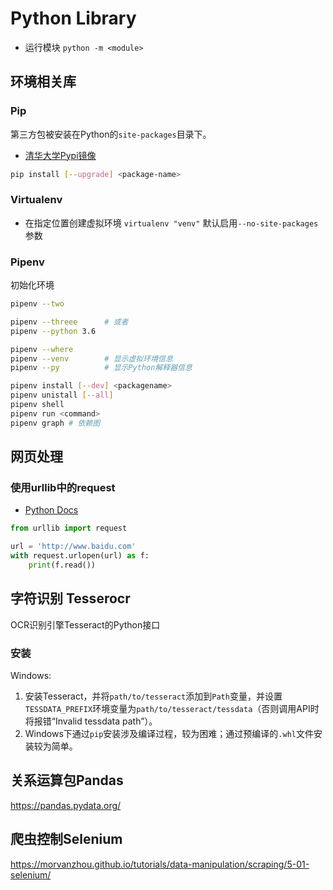 # Python Library

- 运行模块 `python -m <module>`

## 环境相关库

### Pip

第三方包被安装在Python的`site-packages`目录下。

- [清华大学Pypi镜像](https://mirror.tuna.tsinghua.edu.cn/help/pypi/)

```bash
pip install [--upgrade] <package-name>

```

### Virtualenv

- 在指定位置创建虚拟环境 `virtualenv "venv"` 默认启用`--no-site-packages`参数

### Pipenv

初始化环境

```sh
pipenv --two

pipenv --threee      # 或者
pipenv --python 3.6

pipenv --where
pipenv --venv        # 显示虚拟环境信息
pipenv --py          # 显示Python解释器信息
```

```sh
pipenv install [--dev] <packagename>
pipenv unistall [--all]
pipenv shell
pipenv run <command>
pipenv graph # 依赖图
```

## 网页处理

### 使用urllib中的request

- [Python Docs](https://docs.python.org/3/library/urllib.html)

```py
from urllib import request

url = 'http://www.baidu.com'
with request.urlopen(url) as f:
    print(f.read())

```

## 字符识别 Tesserocr

OCR识别引擎Tesseract的Python接口

### 安装

Windows:

1. 安装Tesseract，并将`path/to/tesseract`添加到`Path`变量，并设置`TESSDATA_PREFIX`环境变量为`path/to/tesseract/tessdata`（否则调用API时将报错“Invalid tessdata path”）。
2. Windows下通过`pip`安装涉及编译过程，较为困难；通过预编译的`.whl`文件安装较为简单。

## 关系运算包Pandas

<https://pandas.pydata.org/>

## 爬虫控制Selenium

<https://morvanzhou.github.io/tutorials/data-manipulation/scraping/5-01-selenium/>
